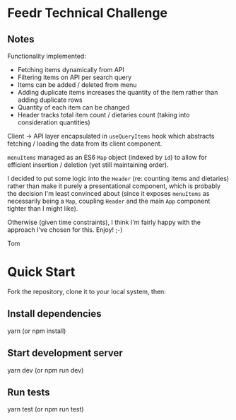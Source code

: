 # Feedr Technical Challenge

## Notes

Functionality implemented:

- Fetching items dynamically from API
- Filtering items on API per search query
- Items can be added / deleted from menu
- Adding duplicate items increases the quantity of the item rather than adding duplicate rows
- Quantity of each item can be changed
- Header tracks total item count / dietaries count (taking into consideration quantities)

Client -> API layer encapsulated in `useQueryItems` hook which abstracts fetching / loading the data from
its client component.

`menuItems` managed as an ES6 `Map` object (indexed by `id`) to allow for efficient insertion / deletion (yet still maintaining order).

I decided to put some logic into the `Header` (re: counting items and dietaries) rather than make it purely a presentational component,
which is probably the decision I'm least convinced about (since it exposes `menuItems` as necessarily being a `Map`, coupling `Header` and the main
`App` component tighter than I might like).

Otherwise (given time constraints), I think I'm fairly happy with the approach I've chosen for this. Enjoy! ;-)

Tom

# Quick Start

Fork the repository, clone it to your local system, then:

## Install dependencies

yarn (or npm install)

## Start development server

yarn dev (or npm run dev)

## Run tests

yarn test (or npm run test)
